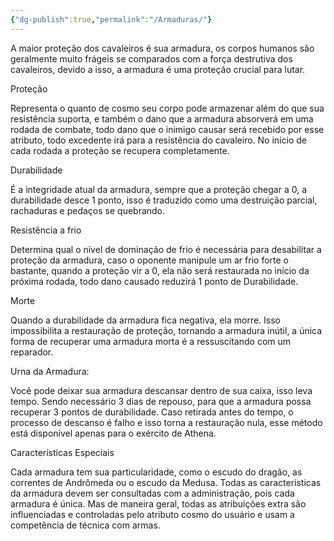 ```yaml
---
{"dg-publish":true,"permalink":"/Armaduras/"}
---
```


A maior proteção dos cavaleiros é sua armadura, os corpos humanos são geralmente muito frágeis se comparados com a força destrutiva dos cavaleiros, devido a isso, a armadura é uma proteção crucial para lutar.

  

Proteção

Representa o quanto de cosmo seu corpo pode armazenar além do que sua resistência suporta, e também o dano que a armadura absorverá em uma rodada de combate, todo dano que o inimigo causar será recebido por esse atributo, todo excedente irá para a resistência do cavaleiro. No início de cada rodada a proteção se recupera completamente.

  

Durabilidade

É a integridade atual da armadura, sempre que a proteção chegar a 0, a durabilidade desce 1 ponto, isso é traduzido como uma destruição parcial, rachaduras e pedaços se quebrando.

  

Resistência a frio

Determina qual o nível de dominação de frio é necessária para desabilitar a proteção da armadura, caso o oponente manipule um ar frio forte o bastante, quando a proteção vir a 0, ela não será restaurada no início da próxima rodada, todo dano causado reduzirá 1 ponto de Durabilidade.

  

Morte

Quando a durabilidade da armadura fica negativa, ela morre. Isso impossibilita a restauração de proteção, tornando a armadura inútil, a única forma de recuperar uma armadura morta é a ressuscitando com um reparador.

  

Urna da Armadura:

Você pode deixar sua armadura descansar dentro de sua caixa, isso leva tempo. Sendo necessário 3 dias de repouso, para que a armadura possa recuperar 3 pontos de durabilidade. Caso retirada antes do tempo, o processo de descanso é falho e isso torna a restauração nula, esse método está disponível apenas para o exército de Athena.

  

Características Especiais

Cada armadura tem sua particularidade, como o escudo do dragão, as correntes de Andrômeda ou o escudo da Medusa. Todas as características da armadura devem ser consultadas com a administração, pois cada armadura é única. Mas de maneira geral, todas as atribuições extra são influenciadas e controladas pelo atributo cosmo do usuário e usam a competência de técnica com armas.